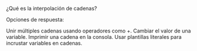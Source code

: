 ¿Qué es la interpolación de cadenas?

Opciones de respuesta:

Unir múltiples cadenas usando operadores como +.
Cambiar el valor de una variable.
Imprimir una cadena en la consola.
Usar plantillas literales para incrustar variables en cadenas.
